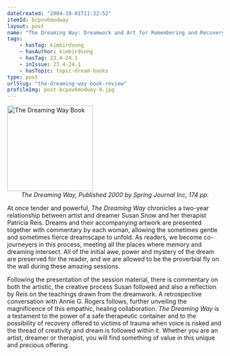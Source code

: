 ```yaml
---
dateCreated: "2004-10-01T11:32:52"
itemId: bcpov6modway
layout: post
name: "The Dreaming Way: Dreamwork and Art for Remembering and Recovery by Patricia Reis and Susan Snow"
tags:
    - hasTag: kimbirdsong
    - hasAuthor: kimbirdsong
    - hasTag: 23.4-24.1
    - inIssue: 23.4-24.1
    - hasTopic: topic~dream-books
type: post
urlSlug: "the-dreaming-way-book-review"
profileImg: post-bcpov6modway-0.jpg
---
```


<a href="https://www.goodreads.com/book/show/5027066-the-dreaming-way">
<img src="../images/post-bcpov6modway-0.jpg" width="200" height="auto" alt="The Dreaming Way Book"/>
</a>
<!--nopreview--><div style="text-align:center"><i>The Dreaming Way, Published 2000 by Spring Journal Inc, 174 pp.</i></div><!--/nopreview-->

At once tender and powerful, _The Dreaming Way_ chronicles a two-year relationship between artist and dreamer Susan Snow and her therapist Patricia Reis. Dreams and their accompanying artwork are presented together with commentary by each woman, allowing the sometimes gentle and sometimes fierce dreamscape to unfold. As readers, we become co-journeyers in this process, meeting all the places where memory and dreaming intersect. All of the initial awe, power and mystery of the dream are preserved for the reader, and we are allowed to be the proverbial fly on the wall during these amazing sessions.

Following the presentation of the session material, there is commentary on both the artistic, the creative process Susan followed and also a reflection by Reis on the teachings drawn from the dreamwork. A retrospective conversation with Annie G. Rogers follows, further unveiling the magnificence of this empathic, healing collaboration. _The Dreaming Way_ is a testament to the power of a safe therapeutic container and to the possibility of recovery offered to victims of trauma when voice is risked and the thread of creativity and dream is followed within it. Whether you are an artist, dreamer or therapist, you will find something of value in this unique and precious offering.
